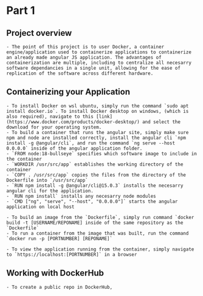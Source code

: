 # Part 1

## Project overview
	- The point of this project is to user Docker, a container engine/application used to containerize applications to containerize an already made angular JS application. The advantages of containerization are multiple, including to centralize all necesarry software dependancies in a single unit, allowing for the ease of replication of the software across different hardware. 

## Containerizing your Application
	- To install Docker on wsl ubuntu, simply run the command `sudo apt install docker.io`. To install Docker desktop on windows, (which is also required), navigate to this [link](https://www.docker.com/products/docker-desktop/) and select the download for your operating system.
	- To build a container that runs the angular site, simply make sure npm and node are installed correctly, install the angular cli `npm install -g @angular/cli`, and run the command `ng serve --host 0.0.0.0` inside of the angular application folder.
	- `FROM node:18-bullseye` specifies which software image to include in the container
	- `WORKDIR /usr/src/app` establishes the working directory of the container
	- `COPY . /usr/src/app` copies the files from the directory of the Dockerfile into `/usr/src/app`
	- `RUN npm install -g @angular/cli@15.0.3` installs the necesarry angular cli for the application.
	- `RUN npm install` installs any necesarry node modules
	- `CMD ["ng", "serve", "--host", "0.0.0.0"]` starts the angular application on local host

	- To build an image from the `Dockerfile`, simply run command `docker build -t [USERNAME/REPONAME] inside of the same repository as the `Dockerfile`
	- To run a container from the image that was built, run the command `docker run -p [PORTNUMBER] [REPONAME]`

	- To view the application running from the container, simply navigate to `https://localhost:[PORTNUMBER]` in a browser

## Working with DockerHub
	- To create a public repo in DockerHub, 
	
